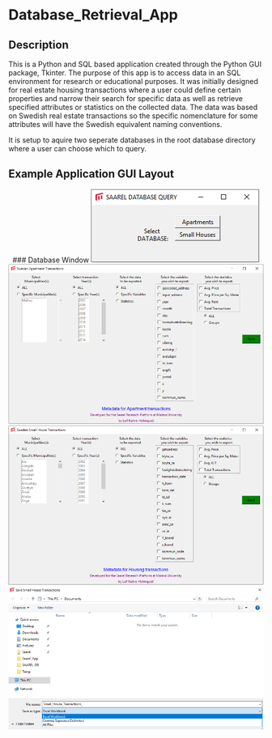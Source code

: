 # Database_Retrieval_App
## Description
This is a Python and SQL based application created through the Python GUI package, Tkinter. 
The purpose of this app is to access data in an SQL environment for research or educational purposes. It was initially designed for real estate housing transactions where a user could define certain properties and narrow their search for specific data as well as retrieve specified attributes or statistics on the collected data. The data was based on Swedish real estate transactions so the specific nomenclature for some attributes will have the Swedish equivalent naming conventions.

It is setup to aquire two seperate databases in the root database directory where a user can choose which to query.
## Example Application GUI Layout
<p align="center">
  ### Database Window
  <img src="https://github.com/geolime/Database_Retrieval_App/blob/master/Database_Window.PNG">
  <img src="https://github.com/geolime/Database_Retrieval_App/blob/master/Apartment_Window.PNG">
  <img src="https://github.com/geolime/Database_Retrieval_App/blob/master/Small_House_Window.PNG">
  <img src="https://github.com/geolime/Database_Retrieval_App/blob/master/Save_As_Type.PNG">
 </p>
